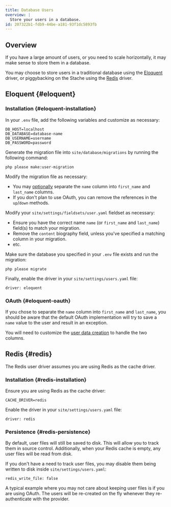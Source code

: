 ```yaml
---
title: Database Users
overview: |
  Store your users in a database.
id: 207322b1-fdb9-44be-a181-93f1dc5893fb
---
```

## Overview

If you have a large amount of users, or you need to scale horizontally, it may make sense to store them in a database.

You may choose to store users in a traditional database using the [Eloquent](#eloquent) driver, or piggybacking on the Stache using the [Redis](#redis) driver.

## Eloquent {#eloquent}

### Installation {#eloquent-installation}

In your `.env` file, add the following variables and customize as necessary:

```
DB_HOST=localhost
DB_DATABASE=database-name
DB_USERNAME=username
DB_PASSWORD=password
```

Generate the migration file into `site/database/migrations` by running the following command:

```
php please make:user-migration
```

Modify the migration file as necessary:

  - You may [optionally](#eloquent-oauth) separate the `name` column into `first_name` and `last_name` columns.
  - If you don't plan to use OAuth, you can remove the references in the `up`/`down` methods.

Modify your `site/settings/fieldsets/user.yaml` fieldset as necessary:

  - Ensure you have the correct name `name` (or `first_name` and `last_name`) field(s) to match your migration.
  - Remove the `content` biography field, unless you've specified a matching column in your migration.
  - etc.

Make sure the database you specified in your `.env` file exists and run the migration:

```
php please migrate
```

Finally, enable the driver in your `site/settings/users.yaml` file:

``` .language-yaml
driver: eloquent
```

### OAuth {#eloquent-oauth}

If you chose to separate the `name` column into `first_name` and `last_name`, you should be aware that the default OAuth implementation will try to save a `name` value to the user and result in an exception.

You will need to customize the [user data creation](/oauth#user-data-creation) to handle the two columns.

## Redis {#redis}

The Redis user driver assumes you are using Redis as the cache driver.

### Installation {#redis-installation}

Ensure you are using Redis as the cache driver:

```
CACHE_DRIVER=redis
```

Enable the driver in your `site/settings/users.yaml` file:

``` .language-yaml
driver: redis
```

### Persistence {#redis-persistence}

By default, user files will still be saved to disk. This will allow you to track them in source control.
Additionally, when your Redis cache is empty, any user files will be read from disk.

If you don't have a need to track user files, you may disable them being written to disk inside `site/settings/users.yaml`:

``` .language-yaml
redis_write_file: false
```

A typical example where you may not care about keeping user files is if you are using OAuth. The users will be re-created
on the fly whenever they re-authenticate with the provider.
